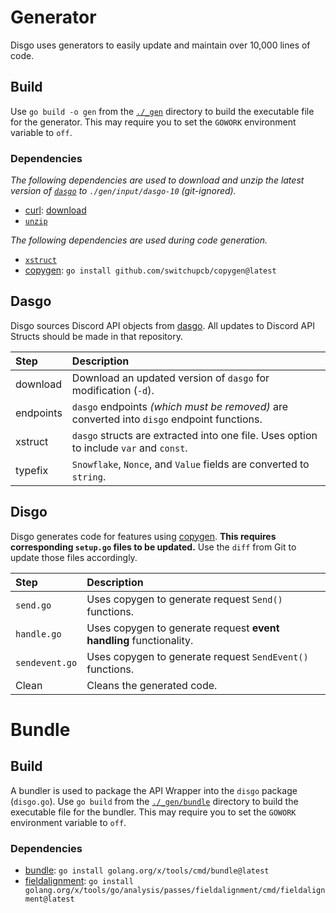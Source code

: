 # Generator

Disgo uses generators to easily update and maintain over 10,000 lines of code. 

## Build

Use `go build -o gen` from the [`./_gen`](/_gen) directory to build the executable file for the generator. This may require you to set the `GOWORK` environment variable to `off`.

### Dependencies

_The following dependencies are used to download and unzip the latest version of [`dasgo`](https://github.com/switchupcb/dasgo) to `./gen/input/dasgo-10` (git-ignored)._

- [curl](https://curl.se/): [download](https://curl.se/download.html)
- [`unzip`](https://linux.die.net/man/1/unzip)

_The following dependencies are used during code generation._

- [`xstruct`](/tools/xstruct.exe)
- [copygen](https://github.com/switchupcb/copygen): `go install github.com/switchupcb/copygen@latest`

## Dasgo

Disgo sources Discord API objects from [dasgo](https://github.com/switchupcb/dasgo). All updates to Discord API Structs should be made in that repository.

| Step      | Description                                                                                |
| :-------- | :----------------------------------------------------------------------------------------- |
| download  | Download an updated version of `dasgo` for modification (`-d`).                            |
| endpoints | `dasgo` endpoints _(which must be removed)_ are converted into `disgo` endpoint functions. |
| xstruct   | `dasgo` structs are extracted into one file. Uses option to include `var` and `const`.     |
| typefix   | `Snowflake`, `Nonce`, and `Value` fields are converted to `string`.                        |

## Disgo

Disgo generates code for features using [copygen](https://github.com/switchupcb/copygen). **This requires corresponding `setup.go` files to be updated.** Use the `diff` from Git to update those files accordingly.

| Step           | Description                                                        |
| :------------- | :----------------------------------------------------------------- |
| `send.go`      | Uses copygen to generate request `Send()` functions.               |
| `handle.go`    | Uses copygen to generate request **event handling** functionality. |
| `sendevent.go` | Uses copygen to generate request `SendEvent()` functions.          |
| Clean          | Cleans the generated code.                                         |

# Bundle

## Build

A bundler is used to package the API Wrapper into the `disgo` package (`disgo.go`). Use `go build` from the [`./_gen/bundle`](/_gen/bundle) directory to build the executable file for the bundler. This may require you to set the `GOWORK` environment variable to `off`.

### Dependencies

- [bundle](https://pkg.go.dev/golang.org/x/tools/cmd/bundle): `go install golang.org/x/tools/cmd/bundle@latest`
- [fieldalignment](https://pkg.go.dev/golang.org/x/tools/go/analysis/passes/fieldalignment): `go install golang.org/x/tools/go/analysis/passes/fieldalignment/cmd/fieldalignment@latest`